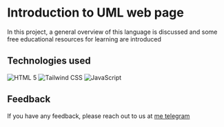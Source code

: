 
# Introduction to UML web page

In this project, a general overview of this language is discussed and some free educational resources for learning are introduced

## Technologies used

![HTML 5](https://img.shields.io/badge/HTML5-E34F26?style=for-the-badge&logo=html5&logoColor=white)
![Tailwind CSS](https://img.shields.io/badge/Tailwind_CSS-38B2AC?style=for-the-badge&logo=tailwind-css&logoColor=white)
![JavaScript](https://img.shields.io/badge/JavaScript-323330?style=for-the-badge&logo=javascript&logoColor=F7DF1E)

## Feedback

If you have any feedback, please reach out to us at [me telegram](https://t.me/Mrz_deer)
